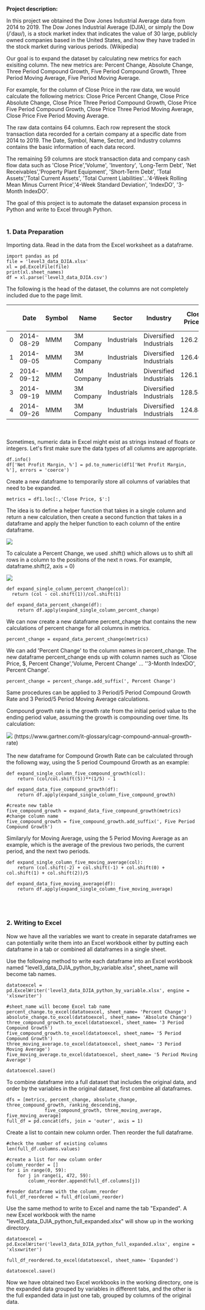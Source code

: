 
**Project description:** 

In this project we obtained the Dow Jones Industrial Average data from 2014 to 2019. The Dow Jones Industrial Average (DJIA), or simply the Dow (/ˈdaʊ/), is a stock market index that indicates the value of 30 large, publicly owned companies based in the United States, and how they have traded in the stock market during various periods. (Wikipedia)

Our goal is to expand the dataset by calculating new metrics for each exisiting column. The new metrics are: Percent Change, Absolute Change, Three Period Compound Growth, Five Period Compound Growth, Three Period Moving Average, Five Period Moving Average. 

For example, for the column of Close Price in the raw data, we would calculate the following metrics: Close Price Percent Change, Close Price Absolute Change, Close Price Three Period Compound Growth, Close Price Five Period Compound Growth, Close Price Three Period Moving Average, Close Price Five Period Moving Average. 

The raw data contains 64 columns. Each row represent the stock transaction data recorded for a certain company at a specific date from 2014 to 2019. The Date, Symbol, Name, Sector, and Industry columns contains the basic information of each data record. 

The remaining 59 columns are stock transaction data and company cash flow data such as 'Close Price','Volume', 'Inventory', 'Long-Term Debt', 'Net Receivables','Property Plant Equipment', 'Short-Term Debt', 'Total Assets','Total Current Assets', 'Total Current Liabilities'...'4-Week Rolling Mean Minus Current Price','4-Week Standard Deviation', 'IndexDO', '3-Month IndexDO'. 

The goal of this project is to automate the dataset expansion process in Python and write to Excel through Python. 
<br/><br/>
### 1. Data Preparation

Importing data. Read in the data from the Excel worksheet as a dataframe. 

```
import pandas as pd
file = 'level3_data_DJIA.xlsx'
xl = pd.ExcelFile(file)
print(xl.sheet_names)
df = xl.parse('level3_data_DJIA.csv')
```

The following is the head of the dataset, the columns are not completely included due to the page limit. 

|   |Date|Symbol|Name|Sector|Industry|Close Price, $|Volume|Inventory, $|...56 More Columns|
|-------------|-------------|-------------|-------------|-------------|-------------|-------------|-------------|-------------|-------------|
|0	|2014-08-29|MMM|3M Company|Industrials|Diversified Industrials|126.2318|1537800|3.945000e+09|...|
|1	|2014-09-05|MMM|3M Company|Industrials|Diversified Industrials|126.4072|1989100|3.945000e+09|...|
|2	|2014-09-12|MMM|3M Company|Industrials|Diversified Industrials|126.1793|2135400|3.945000e+09|...|
|3	|2014-09-19|MMM|3M Company|Industrials|Diversified Industrials|128.5899|8106200|3.945000e+09|...|
|4	|2014-09-26|MMM|3M Company|Industrials|Diversified Industrials|124.8468|3557700|3.945000e+09|...|

<br/><br/>
Sometimes, numeric data in Excel might exist as strings instead of floats or integers. Let's first make sure the data types of all columns are appropriate. 

```
df.info()
df['Net Profit Margin, %'] = pd.to_numeric(df1['Net Profit Margin, %'], errors = 'coerce')
```

Create a new dataframe to temporarily store all columns of variables that need to be expanded.

```
metrics = df1.loc[:,'Close Price, $':]
```

The idea is to define a helper function that takes in a single column and return a new calculation, then create a second function that takes in a dataframe and apply the helper function to each column of the entire dataframe.

<img src="images/python_excel_graphs/dataframe apply.jpg?raw=true"/>


To calculate a Percent Change, we used .shift() which allows us to shift all rows in a column to the positions of the next n rows. For example, dataframe.shift(2, axis = 0) 

<img src="images/python_excel_graphs/shift .png?raw=true"/>


```
def expand_single_column_percent_change(col):
  return (col - col.shift(1))/col.shift(1)
  
def expand_data_percent_change(df):
    return df.apply(expand_single_column_percent_change)
```


We can now create a new dataframe percent_change that contains the new calculations of percent change for all columns in metrics. 

```
percent_change = expand_data_percent_change(metrics)
```

We can add 'Percent Change' to the column names in percent_change. The new dataframe percent_change ends up with column names such as 'Close Price, $, Percent Change','Volume, Percent Change' ... ''3-Month IndexDO', Percent Change'. 

```
percent_change = percent_change.add_suffix(', Percent Change') 
```

Same procedures can be applied to 3 Period/5 Period Compound Growth Rate and 3 Period/5 Period Moving Average calculations. 

Compound growth rate is the growth rate from the initial period value to the ending period value, assuming the growth is compounding over time. Its calculation: 


<img src="images/python_excel_graphs/cagr.png?raw=true"/>
(https://www.gartner.com/it-glossary/cagr-compound-annual-growth-rate)
<br/><br/>
The new dataframe for Compound Growth Rate can be calculated through the followng way, using the 5 period Coumpound Growth as an example:

```
def expand_single_column_five_compound_growth(col):
    return (col/col.shift(5))**(1/5) - 1

def expand_data_five_compound_growth(df):
    return df.apply(expand_single_column_five_compound_growth)
    
#create new table
five_compound_growth = expand_data_five_compound_growth(metrics)
#change column name
five_compound_growth = five_compound_growth.add_suffix(', Five Period Compound Growth')
```

Similaryly for Moving Average, using the 5 Period Moving Average as an example, which is the average of the previous two periods, the current period, and the next two periods. 

```
def expand_single_column_five_moving_average(col):
    return (col.shift(-2) + col.shift(-1) + col.shift(0) + col.shift(1) + col.shift(2))/5
    
def expand_data_five_moving_average(df):
    return df.apply(expand_single_column_five_moving_average)
```
<br/><br/>
### 2. Writing to Excel
Now we have all the variables we want to create in separate dataframes we can potentially write them into an Excel workbook either by putting each dataframe in a tab or combined all dataframes in a single sheet. 

Use the following method to write each dataframe into an Excel workbook named "level3_data_DJIA_python_by_variable.xlsx", sheet_name will become tab names. 

```
datatoexcel = pd.ExcelWriter('level3_data_DJIA_python_by_variable.xlsx', engine = 'xlsxwriter')

#sheet_name will become Excel tab name
percent_change.to_excel(datatoexcel, sheet_name= 'Percent Change')
absolute_change.to_excel(datatoexcel, sheet_name= 'Absolute Change')
three_compound_growth.to_excel(datatoexcel, sheet_name= '3 Period Compound Growth')
five_compound_growth.to_excel(datatoexcel, sheet_name= '5 Period Compound Growth')
three_moving_average.to_excel(datatoexcel, sheet_name= '3 Period Moving Average')
five_moving_average.to_excel(datatoexcel, sheet_name= '5 Period Moving Average')

datatoexcel.save()
```

To combine dataframe into a full dataset that includes the original data, and order by the variables in the original dataset, first combine all dataframes. 

```
dfs = [metrics, percent_change, absolute_change, three_compound_growth, ranking_descending,
              five_compound_growth, three_moving_average, five_moving_average]
full_df = pd.concat(dfs, join = 'outer', axis = 1)
```

Create a list to contain new column order. Then reorder the full dataframe. 

```
#check the number of existing columns 
len(full_df.columns.values)

#create a list for new column order
column_reorder = []
for i in range(0, 59):
    for j in range(i, 472, 59):
        column_reorder.append(full_df.columns[j])
        
#reoder dataframe with the column_reorder
full_df_reordered = full_df[column_reorder)
```

Use the same method to write to Excel and name the tab "Expanded". A new Excel workbook with the name "level3_data_DJIA_python_full_expanded.xlsx" will show up in the working directory. 
```
datatoexcel = pd.ExcelWriter('level3_data_DJIA_python_full_expanded.xlsx', engine = 'xlsxwriter')

full_df_reordered.to_excel(datatoexcel, sheet_name= 'Expanded')

datatoexcel.save()
```

Now we have obtained two Excel workbooks in the working directory, one is the expanded data grouped by variables in different tabs, and the other is the full expanded data in just one tab, grouped by columns of the original data. 
